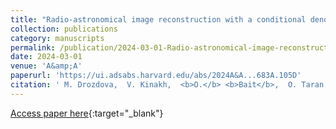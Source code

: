 ```yaml
---
title: "Radio-astronomical image reconstruction with a conditional denoising diffusion model"
collection: publications
category: manuscripts
permalink: /publication/2024-03-01-Radio-astronomical-image-reconstruction-with-a-conditional-denoising-diffusion-model
date: 2024-03-01
venue: 'A&amp;A'
paperurl: 'https://ui.adsabs.harvard.edu/abs/2024A&A...683A.105D'
citation: ' M. Drozdova,  V. Kinakh,  <b>O.</b> <b>Bait</b>,  O. Taran,  E. Lastufka,  M. Dessauges-Zavadsky,  T. Holotyak,  D. Schaerer,  S. Voloshynovskiy, &quot;Radio-astronomical image reconstruction with a conditional denoising diffusion model.&quot; A&amp;amp;A, 2024.'
---
```

[Access paper here](https://ui.adsabs.harvard.edu/abs/2024A&A...683A.105D){:target="_blank"}
